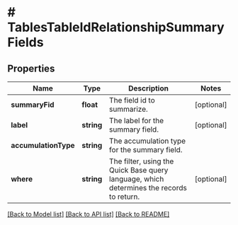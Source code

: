# # TablesTableIdRelationshipSummaryFields

## Properties

Name | Type | Description | Notes
------------ | ------------- | ------------- | -------------
**summaryFid** | **float** | The field id to summarize. | [optional] 
**label** | **string** | The label for the summary field. | [optional] 
**accumulationType** | **string** | The accumulation type for the summary field. | 
**where** | **string** | The filter, using the Quick Base query language, which determines the records to return. | [optional] 

[[Back to Model list]](../../README.md#documentation-for-models) [[Back to API list]](../../README.md#documentation-for-api-endpoints) [[Back to README]](../../README.md)


